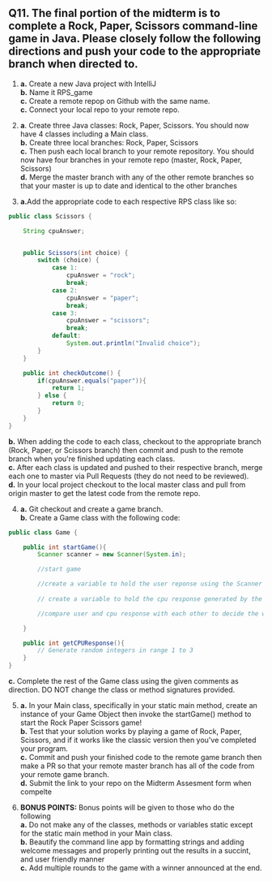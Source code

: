 

## Q11. The final portion of the midterm is to complete a Rock, Paper, Scissors command-line game in Java. Please closely follow the following directions and push your code to the appropriate branch when directed to. 

1.  <b>a.</b> Create a new Java project with IntelliJ
    <br /><b>b.</b> Name it RPS_game
    <br /><b>c.</b> Create a remote repop on Github with the same name.
    <br /><b>c.</b> Connect your local repo to your remote repo.
    

2.  <b>a</b>. Create three Java classes: Rock, Paper, Scissors. You should now have 4 classes including a Main class.
    <br /><b>b.</b> Create three local branches: Rock, Paper, Scissors
    <br /><b>c.</b> Then push each local branch to your remote repository. You should now have four branches in your remote repo (master, Rock, Paper, Scissors)
    <br /><b>d.</b> Merge the master branch with any of the other remote branches so that your master is up to date and identical to the other branches

3. <b>a.</b>Add the appropriate code to each respective RPS class like so:

```java
public class Scissors {

    String cpuAnswer;


    public Scissors(int choice) {
        switch (choice) {
            case 1:
                cpuAnswer = "rock";
                break;
            case 2:
                cpuAnswer = "paper";
                break;
            case 3:
                cpuAnswer = "scissors";
                break;
            default:
                System.out.println("Invalid choice");
        }
    }

    public int checkOutcome() {
        if(cpuAnswer.equals("paper")){
            return 1;
        } else {
            return 0;
        }
    }
}
```
<b>b.</b> When adding the code to each class, checkout to the appropriate branch (Rock, Paper, or Scissors branch) then commit and push to the remote branch when you're finished updating each class. 
 <br /><b>c.</b> After each class is updated and pushed to their respective branch, merge each one to master via Pull Requests (they do not need to be reviewed).
 <br /><b>d.</b> In your local project checkout to the local master class and pull from origin master to get the latest code from the remote repo.

4.  <b>a.</b> Git checkout and create a game branch.
    <br /><b>b.</b> Create a Game class with the following code: 

```java 
public class Game {

    public int startGame(){
        Scanner scanner = new Scanner(System.in);

        //start game

        //create a variable to hold the user reponse using the Scanner object. The response needs to be an integer between 1-3 (1 = Rock, 2 = Paper, 3 = Scissors)
       
        // create a variable to hold the cpu response generated by the getCPUResponse() method.

        //compare user and cpu response with each other to decide the winner.

    }

    public int getCPUResponse(){
        // Generate random integers in range 1 to 3
    }
}

```
<b>c.</b> Complete the rest of the Game class using the given comments as direction. DO NOT change the class or method signatures provided.

5. <b>a.</b> In your Main class, specifically in your static main method, create an instance of your Game Object then invoke the startGame() method to start the Rock Paper Scissors game!
     <br /><b>b.</b> Test that your solution works by playing a game of Rock, Paper, Scissors, and if it works like the classic version then you've completed your program.
     <br /><b>c.</b> Commit and push your finished code to the remote game branch then make a PR so that your remote master branch has all of the code from your remote game branch.
    <br /><b>d.</b> Submit the link to your repo on the Midterm Assesment form when compelte

6. <b>BONUS POINTS:</b> Bonus points will be given to those who do the following 
  <br /><b>a.</b> Do not make any of the classes, methods or variables static except for the static main method in your Main class.
  <br /><b>b.</b> Beautify the command line app by formatting strings and adding welcome messages and properly printing out the results in a succint, and user friendly manner
  <br /><b>c.</b> Add multiple rounds to the game with a winner announced at the end.



